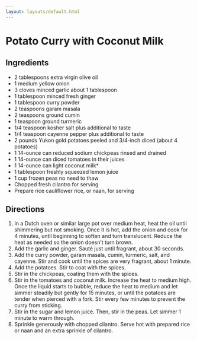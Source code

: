 ```yaml
---
layout: layouts/default.html 
---
```


# Potato Curry with Coconut Milk

## Ingredients

* 2 tablespoons extra virgin olive oil
* 1 medium yellow onion
* 3 cloves minced garlic about 1 tablespoon
* 1 tablespoon minced fresh ginger
* 1 tablespoon curry powder
* 2 teaspoons garam masala
* 2 teaspoons ground cumin
* 1 teaspoon ground turmeric
* 1/4 teaspoon kosher salt plus additional to taste
* 1/4 teaspoon cayenne pepper plus additional to taste
* 2 pounds Yukon gold potatoes peeled and 3/4-inch diced (about 4 potatoes)
* 1 14-ounce can reduced sodium chickpeas rinsed and drained
* 1 14-ounce can diced tomatoes in their juices
* 1 14-ounce can light coconut milk*
* 1 tablespoon freshly squeezed lemon juice
* 1 cup frozen peas no need to thaw
* Chopped fresh cilantro for serving
* Prepare rice cauliflower rice, or naan, for serving

## Directions

1. In a Dutch oven or similar large pot over medium heat, heat the oil until shimmering but not smoking. Once it is hot, add the onion and cook for 4 minutes, until beginning to soften and turn translucent. Reduce the heat as needed so the onion doesn’t turn brown.
1. Add the garlic and ginger. Sauté just until fragrant, about 30 seconds.
1. Add the curry powder, garam masala, cumin, turmeric, salt, and cayenne. Stir and cook until the spices are very fragrant, about 1 minute.
1. Add the potatoes. Stir to coat with the spices.
1. Stir in the chickpeas, coating them with the spices.
1. Stir in the tomatoes and coconut milk. Increase the heat to medium high. Once the liquid starts to bubble, reduce the heat to medium and let simmer steadily but gently for 15 minutes, or until the potatoes are tender when pierced with a fork. Stir every few minutes to prevent the curry from sticking.
1. Stir in the sugar and lemon juice. Then, stir in the peas. Let simmer 1 minute to warm through.
1. Sprinkle generously with chopped cilantro. Serve hot with prepared rice or naan and an extra sprinkle of cilantro.
